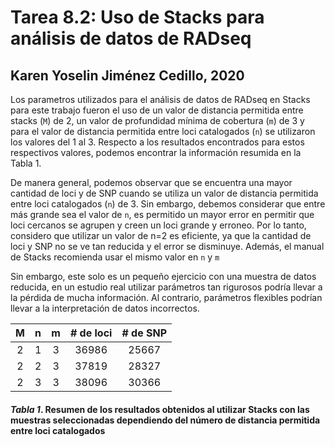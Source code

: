 # Tarea 8.2: Uso de Stacks para análisis de datos de RADseq
## Karen Yoselin Jiménez Cedillo, 2020

Los parametros utilizados para el análisis de datos de RADseq en Stacks para 
este trabajo fueron el uso de un valor de distancia permitida entre stacks (`M`) 
de 2, un valor de profundidad mínima de cobertura (`m`) de 3 y para el valor de 
distancia permitida entre loci catalogados (`n`) se utilizaron los valores del 1 
al 3. Respecto a los resultados encontrados para estos respectivos valores, 
podemos encontrar la información resumida en la Tabla 1. 

De manera general, podemos observar que se encuentra una mayor cantidad de loci 
y de SNP cuando se utiliza un valor de distancia permitida entre loci catalogados (`n`) 
de 3. Sin embargo, debemos considerar que entre más grande sea el valor de `n`, 
es permitido un mayor error en permitir que loci cercanos se agrupen y creen un 
loci grande y erroneo. Por lo tanto, considero que utilizar un valor 
de n=2 es eficiente, ya que la cantidad de loci y SNP no se ve tan reducida y 
el error se disminuye. Además, el manual de Stacks recomienda usar el mismo valor 
en `n` y `m` 

Sin embargo, este solo es un pequeño ejercicio con una muestra de datos reducida, 
en un estudio real utilizar parámetros tan rigurosos podría llevar a la pérdida 
de mucha información. Al contrario, parámetros flexibles podrían llevar a la 
interpretación de datos incorrectos.  

| M | n | m | # de loci | # de SNP |
|:-:|:-:|:-:|:---------:|:--------:|
| 2 | 1 | 3 |   36986   |   25667  |
| 2 | 2 | 3 |   37819   |   28327  |
| 2 | 3 | 3 |   38096   |   30366  |

#### *Tabla 1*. Resumen de los resultados obtenidos al utilizar Stacks con las muestras seleccionadas dependiendo del número de distancia permitida entre loci catalogados
